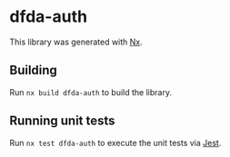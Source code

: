# dfda-auth

This library was generated with [Nx](https://nx.dev).

## Building

Run `nx build dfda-auth` to build the library.

## Running unit tests

Run `nx test dfda-auth` to execute the unit tests via [Jest](https://jestjs.io).
